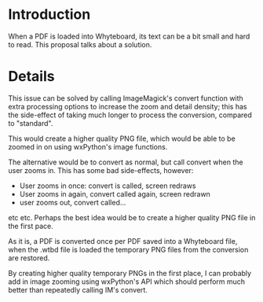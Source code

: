 # Introduction #

When a PDF is loaded into Whyteboard, its text can be a bit small and hard to read. This proposal talks about a solution.

# Details #

This issue can be solved by calling ImageMagick's convert function with extra processing options to increase the zoom and detail density; this has the side-effect of taking much longer to process the conversion, compared to "standard".

This would create a higher quality PNG file, which would be able to be zoomed in on using wxPython's image functions.

The alternative would be to convert as normal, but call convert when the user zooms in. This has some bad side-effects, however:

  * User zooms in once: convert is called, screen redraws
  * User zooms in again, convert called again, screen redrawn
  * user zooms out, convert called...

etc etc. Perhaps the best idea would be to create a higher quality PNG file in the first pace.

As it is, a PDF is converted once per PDF saved into a Whyteboard file, when the .wtbd file is loaded the temporary PNG files from the conversion are restored.

By creating higher quality temporary PNGs in the first place, I can probably add in image zooming using wxPython's API which should perform much better than repeatedly calling IM's convert.